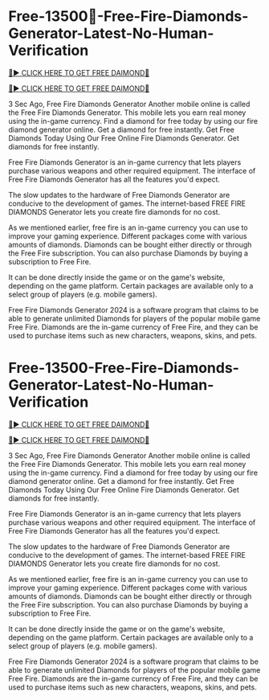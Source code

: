 # Free-13500💎-Free-Fire-Diamonds-Generator-Latest-No-Human-Verification

[🔴► CLICK HERE TO GET FREE DAIMOND💎](https://tinyurl.com/freedaimonds24)

[🔴► CLICK HERE TO GET FREE DAIMOND💎](https://tinyurl.com/freedaimonds24)

3 Sec Ago, Free Fire Diamonds Generator Another mobile online is called the Free Fire Diamonds Generator. This mobile lets you earn real money using the in-game currency.
Find a diamond for free today by using our fire diamond generator online. Get a diamond for free instantly. Get Free Diamonds Today Using Our Free Online Fire Diamonds Generator. Get diamonds for free instantly.

Free Fire Diamonds Generator is an in-game currency that lets players purchase various weapons and other required equipment. The interface of Free Fire Diamonds Generator has all the features you'd expect.

The slow updates to the hardware of Free Diamonds Generator are conducive to the development of games. The internet-based FREE FIRE DIAMONDS Generator lets you create fire diamonds for no cost.

As we mentioned earlier, free fire is an in-game currency you can use to improve your gaming experience. Different packages come with various amounts of diamonds. Diamonds can be bought either directly or through the Free Fire subscription. You can also purchase Diamonds by buying a subscription to Free Fire.

It can be done directly inside the game or on the game's website, depending on the game platform. Certain packages are available only to a select group of players (e.g. mobile gamers).

Free Fire Diamonds Generator 2024 is a software program that claims to be able to generate unlimited Diamonds for players of the popular mobile game Free Fire. Diamonds are the in-game currency of Free Fire, and they can be used to purchase items such as new characters, weapons, skins, and pets.



# Free-13500-Free-Fire-Diamonds-Generator-Latest-No-Human-Verification

[🔴► CLICK HERE TO GET FREE DAIMOND💎](https://tinyurl.com/freedaimonds24)

[🔴► CLICK HERE TO GET FREE DAIMOND💎](https://tinyurl.com/freedaimonds24)

3 Sec Ago, Free Fire Diamonds Generator Another mobile online is called the Free Fire Diamonds Generator. This mobile lets you earn real money using the in-game currency.
Find a diamond for free today by using our fire diamond generator online. Get a diamond for free instantly. Get Free Diamonds Today Using Our Free Online Fire Diamonds Generator. Get diamonds for free instantly.

Free Fire Diamonds Generator is an in-game currency that lets players purchase various weapons and other required equipment. The interface of Free Fire Diamonds Generator has all the features you'd expect.

The slow updates to the hardware of Free Diamonds Generator are conducive to the development of games. The internet-based FREE FIRE DIAMONDS Generator lets you create fire diamonds for no cost.

As we mentioned earlier, free fire is an in-game currency you can use to improve your gaming experience. Different packages come with various amounts of diamonds. Diamonds can be bought either directly or through the Free Fire subscription. You can also purchase Diamonds by buying a subscription to Free Fire.

It can be done directly inside the game or on the game's website, depending on the game platform. Certain packages are available only to a select group of players (e.g. mobile gamers).

Free Fire Diamonds Generator 2024 is a software program that claims to be able to generate unlimited Diamonds for players of the popular mobile game Free Fire. Diamonds are the in-game currency of Free Fire, and they can be used to purchase items such as new characters, weapons, skins, and pets.
